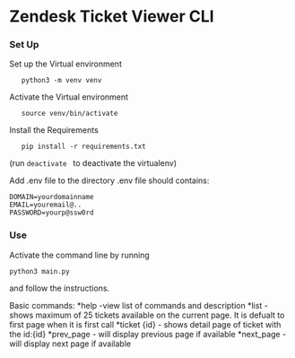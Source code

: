 # Zendesk Ticket Viewer CLI


### Set Up 
Set up the Virtual environment

```
   python3 -m venv venv
```

Activate the Virtual environment

```
   source venv/bin/activate
```

Install the Requirements

```
   pip install -r requirements.txt
```

(run `deactivate ` to deactivate the virtualenv)

Add .env file to the directory
.env file should contains:
```
DOMAIN=yourdomainname
EMAIL=youremail@..
PASSWORD=yourp@ssw0rd
```
### Use
Activate the command line by running
```
python3 main.py
```
and follow the instructions.

Basic commands:
*help -view list of commands and description
*list - shows maximum of 25 tickets available on the current page. It is defualt to first page when it is first call
*ticket {id} - shows detail page of ticket with the id:{id}
*prev_page - will display previous page if available
*next_page - will display next page if available



